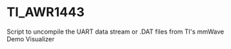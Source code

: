 # TI_AWR1443
Script to uncompile the UART data stream or .DAT files from TI's mmWave Demo Visualizer

